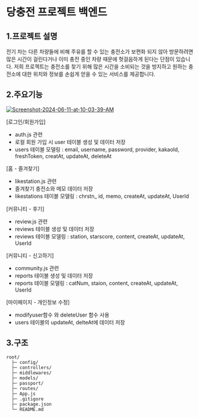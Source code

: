# 당충전 프로젝트 백엔드

## 1.프로젝트 설명
전기 차는 다른 차량들에 비해 주유를 할 수 있는 충전소가 보편화 되지 않아 방문하려면 많은 시간이 걸린다거나 이미 충전 중인 차량 때문에 헛걸음하게 된다는 단점이 있습니다.
저희 프로젝트는 충전소를 찾기 위해 많은 시간을 소비되는 것을 방지하고 원하는 충전소에 대한 위치와 정보를 손쉽게 얻을 수 있는 서비스를 제공합니다.

## 2.주요기능
<a href="https://imgbb.com/"><img src="https://i.ibb.co/P9501mR/Screenshot-2024-06-11-at-10-03-39-AM.png" alt="Screenshot-2024-06-11-at-10-03-39-AM" border="0"></a>

[로그인/회원가입]
- auth.js 관련 
- 로컬 회원 가입 시 user 테이블 생성 및 데이터 저장
- users 테이블 모델링 : email, username, password, provider, kakaoId, freshToken, creatAt, updateAt, deleteAt

[홈 - 즐겨찾기]
- likestation.js 관련
- 즐겨찾기 충전소와 메모 데이터 저장
- likestations 테이블 모델링 : chrstn_ id, memo, createAt, updateAt, UserId

[커뮤니티 - 후기]
- review.js 관련
- reviews 테이블 생성 및 데이터 저장
- reviews 테이블 모델링 : station, starscore, content, createAt, updateAt, UserId
  
[커뮤니티 - 신고하기]
- community.js 관련
- reports 테이블 생성 및 데이터 저장
- reports 테이블 모델링 : catNum, staion, content, createAt, updateAt, UserId

[마이페이지 - 개인정보 수정]
- modifyuser함수 와 deleteUser 함수 사용
- users 테이블의 updateAt, delteAt에 데이터 저장

## 3.구조

```
root/
  ├─ config/
  ├─ controllers/
  ├─ middlewares/
  ├─ models/
  ├─ passport/
  ├─ routes/
  ├─ App.js
  ├─ .gitigore  
  ├─ package.json
  └─ README.md
```
